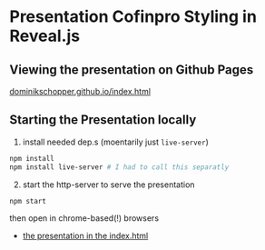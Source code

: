 # Presentation Cofinpro Styling in Reveal.js

## Viewing the presentation on Github Pages

[dominikschopper.github.io/index.html](https://dominikschopper.github.io/fun-with-the-shell/index.html)

## Starting the Presentation locally

1. install needed dep.s (moentarily just `live-server`)
  ```bash
  npm install
  npm install live-server # I had to call this separatly
  ```
2. start the http-server to serve the presentation
  ```bash
  npm start
  ```

then open in chrome-based(!) browsers

- [the presentation in the index.html](http://localhost:8088/)
